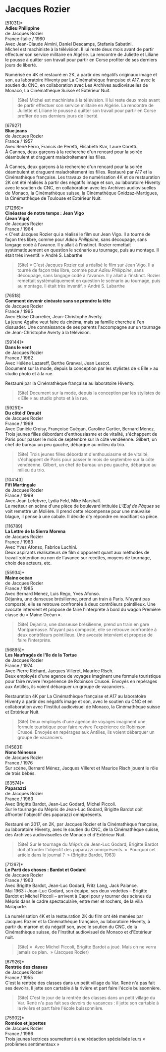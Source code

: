 # Jacques Rozier

[51031]*  
**Adieu Philippine**  
de Jacques Rozier  
France-Italie / 1960  
Avec Jean-Claude Aimini, Daniel Descamps, Stefania Sabatini.  
Michel est machiniste à la télévision. Il lui reste deux mois avant de partir effectuer son service militaire en Algérie. La rencontre de Juliette et Liliane le pousse à quitter son travail pour partir en Corse profiter de ses derniers jours de liberté.

Numérisé en 4K et restauré en 2K, à partir des négatifs originaux image et son, au laboratoire Hiventy par La Cinémathèque française et A17, avec le soutien du CNC, en collaboration avec Les Archives audiovisuelles de Monaco, La Cinémathèque Suisse et Extérieur Nuit.

> (Site) Michel est machiniste à la télévision. Il lui reste deux mois avant de partir effectuer son service militaire en Algérie. La rencontre de Juliette et Liliane le pousse à quitter son travail pour partir en Corse profiter de ses derniers jours de liberté.

[67927]  
**Blue jeans**  
de Jacques Rozier  
France / 1957  
Avec René Ferro, Francis de Peretti, Elisabeth Klar, Laure Coretti.  
À Cannes, deux garçons à la recherche d'un rencard pour la soirée déambulent et draguent maladroitement les filles.

À Cannes, deux garçons à la recherche d'un rencard pour la soirée déambulent et draguent maladroitement les filles. Restauré par A17 et la Cinémathèque française. Les travaux de numérisation 4K et de restauration 2K ont été réalisés à partir des négatifs image et son, au laboratoire Hiventy avec le soutien du CNC, en collaboration avec les Archives audiovisuelles de Monaco, la Cinémathèque suisse, la Cinémathèque Gnidzaz-Martigues, la Cinémathèque de Toulouse et Extérieur Nuit.

[71266]*  
**Cinéastes de notre temps : Jean Vigo**  
**(Jean Vigo)**  
de Jacques Rozier  
France / 1964  
« C'est Jacques Rozier qui a réalisé le film sur Jean Vigo. Il a tourné de façon très libre, comme pour _Adieu Philippine_, sans découpage, sans langage codé à l'avance. Il y allait à l'instinct. Rozier remettait systématiquement en question le scénario au tournage, puis au montage. Il était très inventif. » André S. Labarthe

> (Site) « C'est Jacques Rozier qui a réalisé le film sur Jean Vigo. Il a tourné de façon très libre, comme pour _Adieu Philippine_, sans découpage, sans langage codé à l'avance. Il y allait à l'instinct. Rozier remettait systématiquement en question le scénario au tournage, puis au montage. Il était très inventif. » André S. Labarthe

[76518]  
**Comment devenir cinéaste sans se prendre la tête**  
de Jacques Rozier  
France / 1995  
Avec Eloïse Charretier, Jean-Christophe Averty.  
La jeune Agathe veut faire du cinéma, mais sa famille cherche à l'en dissuader. Une connaissance de ses parents l'accompagne sur un tournage de Jean-Christophe Averty à la télévision.

[59144]*  
**Dans le vent**  
de Jacques Rozier  
France / 1962  
Avec Hélène Lazareff, Berthe Granval, Jean Lescot.  
Document sur la mode, depuis la conception par les stylistes de « Elle » au studio photo et à la rue.

Restauré par la Cinémathèque française au laboratoire Hiventy.

> (Site) Document sur la mode, depuis la conception par les stylistes de « Elle » au studio photo et à la rue.

[59251]*  
**Du côté d'Orouët**  
de Jacques Rozier  
France / 1969  
Avec Danièle Croisy, Françoise Guégan, Caroline Cartier, Bernard Menez.  
Trois jeunes filles débordant d'enthousiasme et de vitalité, s'échappent de Paris pour passer le mois de septembre sur la côte vendéenne. Gilbert, un chef de bureau un peu gauche, débarque au milieu du trio.

> (Site) Trois jeunes filles débordant d'enthousiasme et de vitalité, s'échappent de Paris pour passer le mois de septembre sur la côte vendéenne. Gilbert, un chef de bureau un peu gauche, débarque au milieu du trio.

[104143]  
**Fifi Martingale**  
de Jacques Rozier  
France / 1999  
Avec Jean Lefebvre, Lydia Feld, Mike Marshall.  
Le metteur en scène d'une pièce de boulevard intitulée _L'Œuf de Pâques_ se voit remettre un Molière. Il prend cette récompense pour une mauvaise blague, il pense à une cabale. Il décide d'y répondre en modifiant sa pièce.

[116789]  
**La Lettre de la Sierra Morena**  
de Jacques Rozier  
France / 1983  
Avec Yves Afonso, Fabrice Luchini.  
Deux aspirants réalisateurs de film s'opposent quant aux méthodes de travail :obtention ou non de l'avance sur recettes, moyens de tournage, choix des acteurs, etc.

[55934]*  
**Maine océan**  
de Jacques Rozier  
France / 1985  
Avec Bernard Menez, Luis Rego, Yves Afonso.  
Déjanira, une danseuse brésilienne, prend un train à Paris. N'ayant pas composté, elle se retrouve confrontée à deux contrôleurs pointilleux. Une avocate intervient et propose de faire l'interprète à bord du wagon Première classe du « Maine Océan ».

> (Site) Dejanira, une danseuse brésilienne, prend un train en gare Montparnasse. N'ayant pas composté, elle se retrouve confrontée à deux contrôleurs pointilleux. Une avocate intervient et propose de faire l'interprète.

[56895]*  
**Les Naufragés de l'île de la Tortue**  
de Jacques Rozier  
France / 1974  
Avec Pierre Richard, Jacques Villeret, Maurice Risch.  
Deux employés d'une agence de voyages imaginent une formule touristique pour faire revivre l'expérience de Robinson Crusoé. Envoyés en repérages aux Antilles, ils voient débarquer un groupe de vacanciers. .

Restauration 4K par La Cinémathèque française et A17 au laboratoire Hiventy à partir des négatifs image et son, avec le soutien du CNC et en collaboration avec l'Institut audiovisuel de Monaco, la Cinémathèque suisse et Extérieur Nuit.

> (Site) Deux employés d'une agence de voyages imaginent une formule touristique pour faire revivre l'expérience de Robinson Crusoé. Envoyés en repérages aux Antilles, ils voient débarquer un groupe de vacanciers.

[145831]  
**Nono Nénesse**  
de Jacques Rozier  
France / 1976  
Sur scène, Bernard Ménez, Jacques Villeret et Maurice Risch jouent le rôle de trois bébés.

[63574]*  
**Paparazzi**  
de Jacques Rozier  
France / 1963  
Avec Brigitte Bardot, Jean-Luc Godard, Michel Piccoli.  
Sur le tournage du Mépris de Jean-Luc Godard, Brigitte Bardot doit affronter l'objectif des paparazzi omniprésents.

Restauré en 2017, en 2K, par Jacques Rozier et la Cinémathèque française, au laboratoire Hiventy, avec le soutien du CNC, de la Cinémathèque suisse, des Archives audiovisuelles de Monaco et d'Extérieur Nuit.

> (Site) Sur le tournage du _Mépris_ de Jean-Luc Godard, Brigitte Bardot doit affronter l'objectif des paparazzi omniprésents. «  Pourquoi cet article dans le journal ?  » (Brigitte Bardot, 1963)

[71267]*  
**Le Parti des choses : Bardot et Godard**  
de Jacques Rozier  
France / 1963  
Avec Brigitte Bardot, Jean-Luc Godard, Fritz Lang, Jack Palance.  
Mai 1963 : Jean-Luc Godard, son équipe, ses deux vedettes – Brigitte Bardot et Michel Piccoli – arrivent à Capri pour y tourner des scènes du Mépris dans le cadre spectaculaire, entre mer et rochers, de la villa Malaparte.

La numérisation 4K et la restauration 2K du film ont été menées par Jacques Rozier et la Cinémathèque française, au laboratoire Hiventy, à partir du marron et du négatif son, avec le soutien du CNC, de la Cinémathèque suisse, de l'Institut audiovisuel de Monaco et d'Extérieur nuit.

> (Site) «  Avec Michel Piccoli, Brigitte Bardot a joué. Mais on ne verra jamais ce plan.  » (Jacques Rozier)

[67926]*  
**Rentrée des classes**  
de Jacques Rozier  
France / 1955  
C'est la rentrée des classes dans un petit village du Var. René n'a pas fait ses devoirs. Il jette son cartable à la rivière et part faire l'école buissonnière.

> (Site) C'est le jour de la rentrée des classes dans un petit village du Var. René n'a pas fait ses devoirs de vacances : il jette son cartable à la rivière et part faire l'école buissonnière.

[75902]*  
**Roméos et jupettes**  
de Jacques Rozier  
France / 1966  
Trois jeunes lectrices soumettent à une rédaction spécialisée leurs « problèmes sentimentaux »

